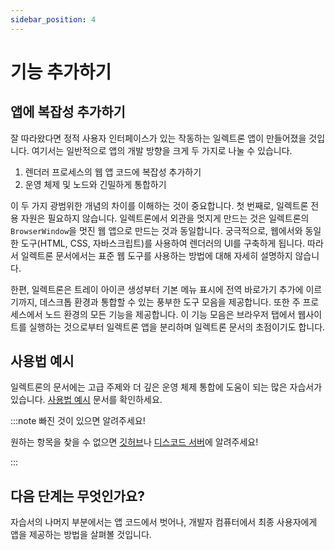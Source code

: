 ```yaml
---
sidebar_position: 4
---
```


# 기능 추가하기

## 앱에 복잡성 추가하기

잘 따라왔다면 정적 사용자 인터페이스가 있는 작동하는 일렉트론 앱이 만들어졌을 것입니다. 여기서는 일반적으로 앱의 개발 방향을 크게 두 가지로 나눌 수 있습니다.

1. 렌더러 프로세스의 웹 앱 코드에 복잡성 추가하기
2. 운영 체제 및 노드와 긴밀하게 통합하기

이 두 가지 광범위한 개념의 차이를 이해하는 것이 중요합니다. 첫 번째로, 일렉트론 전용 자원은 필요하지 않습니다. 일렉트론에서 외관을 멋지게 만드는 것은 일렉트론의 `BrowserWindow`을 멋진 웹 앱으로 만드는 것과 동일합니다. 궁극적으로, 웹에서와 동일한 도구(HTML, CSS, 자바스크립트)를 사용하여 렌더러의 UI를 구축하게 됩니다. 따라서 일렉트론 문서에서는 표준 웹 도구를 사용하는 방법에 대해 자세히 설명하지 않습니다.

한편, 일렉트론은 트레이 아이콘 생성부터 기본 메뉴 표시에 전역 바로가기 추가에 이르기까지, 데스크톱 환경과 통합할 수 있는 풍부한 도구 모음을 제공합니다. 또한 주 프로세스에서 노드 환경의 모든 기능을 제공합니다. 이 기능 모음은 브라우저 탭에서 웹사이트를 실행하는 것으로부터 일렉트론 앱을 분리하며 일렉트론 문서의 초점이기도 합니다.

## 사용법 예시

일렉트론의 문서에는 고급 주제와 더 깊은 운영 체제 통합에 도움이 되는 많은 자습서가 있습니다. [사용법 예시](https://www.electronjs.org/docs/latest/tutorial/examples) 문서를 확인하세요.

:::note 빠진 것이 있으면 알려주세요!

원하는 항목을 찾을 수 없으면 [깃허브](https://github.com/electron/website/issues/new)나 [디스코드 서버](https://discord.gg/electronjs)에 알려주세요!

:::

## 다음 단계는 무엇인가요?

자습서의 나머지 부분에서는 앱 코드에서 벗어나, 개발자 컴퓨터에서 최종 사용자에게 앱을 제공하는 방법을 살펴볼 것입니다.